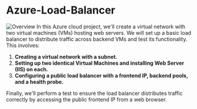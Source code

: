 # Azure-Load-Balancer
![Overview](https://i.imgur.com/wPOZXtx.jpg)
In this Azure cloud project, we'll create a virtual network with two virtual machines (VMs) hosting web servers. We will set up a basic load balancer to distribute traffic across backend VMs and test its functionality. This involves:

1. **Creating a virtual network with a subnet.**
2. **Setting up two identical Virtual Machines and installing Web Server (IIS) on each.**
3. **Configuring a public load balancer with a frontend IP, backend pools, and a health probe.**

Finally, we'll perform a test to ensure the load balancer distributes traffic correctly by accessing the public frontend IP from a web browser.
